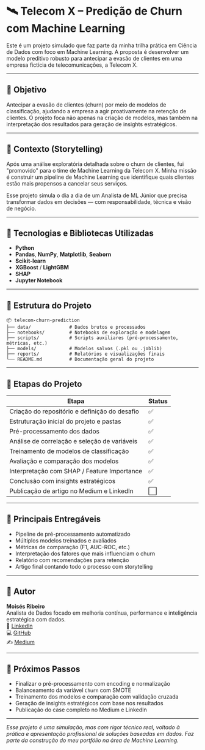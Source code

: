 
# 🛰️ Telecom X – Predição de Churn com Machine Learning

Este é um projeto simulado que faz parte da minha trilha prática em Ciência de Dados com foco em Machine Learning. A proposta é desenvolver um modelo preditivo robusto para antecipar a evasão de clientes em uma empresa fictícia de telecomunicações, a Telecom X.

---

## 🎯 Objetivo

Antecipar a evasão de clientes (churn) por meio de modelos de classificação, ajudando a empresa a agir proativamente na retenção de clientes. O projeto foca não apenas na criação de modelos, mas também na interpretação dos resultados para geração de insights estratégicos.

---

## 🧠 Contexto (Storytelling)

Após uma análise exploratória detalhada sobre o churn de clientes, fui "promovido" para o time de Machine Learning da Telecom X. Minha missão é construir um pipeline de Machine Learning que identifique quais clientes estão mais propensos a cancelar seus serviços.

Esse projeto simula o dia a dia de um Analista de ML Júnior que precisa transformar dados em decisões — com responsabilidade, técnica e visão de negócio.

---

## 🔧 Tecnologias e Bibliotecas Utilizadas

- **Python**  
- **Pandas**, **NumPy**, **Matplotlib**, **Seaborn**  
- **Scikit-learn**  
- **XGBoost** / **LightGBM**  
- **SHAP**  
- **Jupyter Notebook**

---

## 📁 Estrutura do Projeto

```
📦 telecom-churn-prediction
├── data/              # Dados brutos e processados
├── notebooks/         # Notebooks de exploração e modelagem
├── scripts/           # Scripts auxiliares (pré-processamento, métricas, etc.)
├── models/            # Modelos salvos (.pkl ou .joblib)
├── reports/           # Relatórios e visualizações finais
└── README.md          # Documentação geral do projeto
```

---

## 🧪 Etapas do Projeto

| Etapa | Status |
|------|--------|
| Criação do repositório e definição do desafio | ✅ |
| Estruturação inicial do projeto e pastas | ✅ |
| Pré-processamento dos dados | ✅ |
| Análise de correlação e seleção de variáveis | ✅ |
| Treinamento de modelos de classificação | ✅ |
| Avaliação e comparação dos modelos | ✅ |
| Interpretação com SHAP / Feature Importance | ✅ |
| Conclusão com insights estratégicos | ✅ |
| Publicação de artigo no Medium e LinkedIn | ⬜ |

---

## 📌 Principais Entregáveis

- Pipeline de pré-processamento automatizado
- Múltiplos modelos treinados e avaliados
- Métricas de comparação (F1, AUC-ROC, etc.)
- Interpretação dos fatores que mais influenciam o churn
- Relatório com recomendações para retenção
- Artigo final contando todo o processo com storytelling

---

## 🤝 Autor

**Moisés Ribeiro**  
Analista de Dados focado em melhoria contínua, performance e inteligência estratégica com dados.  
📎 [LinkedIn](https://www.linkedin.com/in/moisesrsjr/)  
💻 [GitHub](https://github.com/moises-rb)  
✍️ [Medium](https://medium.com/@moises.rsjr)

---

## 🧭 Próximos Passos

- Finalizar o pré-processamento com encoding e normalização  
- Balanceamento da variável `Churn` com SMOTE  
- Treinamento dos modelos e comparação com validação cruzada  
- Geração de insights estratégicos com base nos resultados  
- Publicação do case completo no Medium e LinkedIn

---

*Esse projeto é uma simulação, mas com rigor técnico real, voltado à prática e apresentação profissional de soluções baseadas em dados. Faz parte da construção do meu portfólio na área de Machine Learning.*
